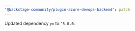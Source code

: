 ```yaml
---
'@backstage-community/plugin-azure-devops-backend': patch
---
```


Updated dependency `yn` to `^5.0.0`.
